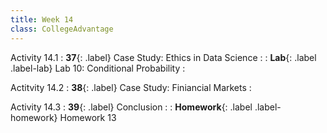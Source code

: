 ```yaml
---
title: Week 14
class: CollegeAdvantage
---
```


Activity 14.1
: **37**{: .label} Case Study: Ethics in Data Science
: <!--[Slides]#) &#8226; [Demos](#) &#8226; [Video](#)-->
: **Lab**{: .label .label-lab} Lab 10: Conditional Probability
: <!--[Lab 10 Worksheet](#)-->

Actitvity 14.2
: **38**{: .label} Case Study: Finiancial Markets
: <!--[Slides]#) &#8226; [Demos](#) &#8226; [Video](#)-->

Activity 14.3
: **39**{: .label} Conclusion
: <!--[Slides]#) &#8226; [Demos](#) &#8226; [Video](#)-->
: **Homework**{: .label .label-homework} Homework 13
